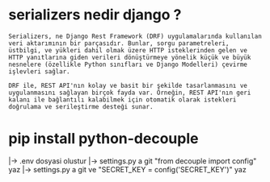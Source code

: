 # serializers nedir django ?
    Serializers, ne Django Rest Framework (DRF) uygulamalarında kullanılan veri aktarımının bir parçasıdır. Bunlar, sorgu parametreleri, üstbilgi, ve yükleri dahil olmak üzere HTTP isteklerinden gelen ve HTTP yanıtlarına giden verileri dönüştürmeye yönelik küçük ve büyük nesnelere (özellikle Python sınıfları ve Django Modelleri) çevirme işlevleri sağlar.

    DRF ile, REST API'nın kolay ve basit bir şekilde tasarlanmasını ve uygulanmasını sağlayan birçok fayda var. Örneğin, REST API'nın geri kalanı ile bağlantılı kalabilmek için otomatik olarak istekleri doğrulama ve serileştirme desteği sunar.


# pip install python-decouple
|-> .env dosyasi olustur
|-> settings.py a git "from decouple import config" yaz
|-> settings.py a git ve "SECRET_KEY = config('SECRET_KEY')" yaz 